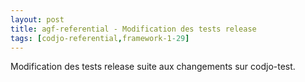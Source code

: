 ```yaml
---
layout: post
title: agf-referential - Modification des tests release
tags: [codjo-referential,framework-1-29]
---
```

Modification des tests release suite aux changements sur codjo-test.